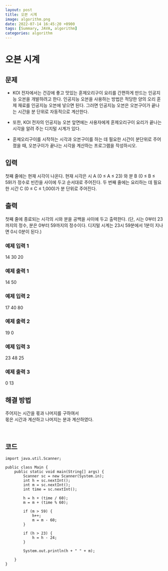 ```yaml
---
layout: post
title: 오븐 시계
image: algorithm.png
date: 2022-07-14 16:45:20 +0900
tags: [Summary, JAVA, algorithm]
categories: algorithm
---
```


# 오븐 시계
## 문제
- KOI 전자에서는 건강에 좋고 맛있는 훈제오리구이 요리를 간편하게 만드는 인공지능 오븐을 개발하려고 한다. 인공지능 오븐을 사용하는 방법은 적당한 양의 오리 훈제 재료를 인공지능 오븐에 넣으면 된다. 그러면 인공지능 오븐은 오븐구이가 끝나는 시간을 분 단위로 자동적으로 계산한다. 

- 또한, KOI 전자의 인공지능 오븐 앞면에는 사용자에게 훈제오리구이 요리가 끝나는 시각을 알려 주는 디지털 시계가 있다. 

- 훈제오리구이를 시작하는 시각과 오븐구이를 하는 데 필요한 시간이 분단위로 주어졌을 때, 오븐구이가 끝나는 시각을 계산하는 프로그램을 작성하시오.

## 입력
첫째 줄에는 현재 시각이 나온다. 현재 시각은 시 A (0 ≤ A ≤ 23) 와 분 B (0 ≤ B ≤ 59)가 정수로 빈칸을 사이에 두고 순서대로 주어진다. 두 번째 줄에는 요리하는 데 필요한 시간 C (0 ≤ C ≤ 1,000)가 분 단위로 주어진다. 

## 출력
첫째 줄에 종료되는 시각의 시와 분을 공백을 사이에 두고 출력한다. (단, 시는 0부터 23까지의 정수, 분은 0부터 59까지의 정수이다. 디지털 시계는 23시 59분에서 1분이 지나면 0시 0분이 된다.)

### 예제 입력 1 
14 30
20
### 예제 출력 1 
14 50
### 예제 입력 2 
17 40
80
### 예제 출력 2 
19 0
### 예제 입력 3 
23 48
25
### 예제 출력 3 
0 13

## 해결 방법
주어지는 시간을 몫과 나머지를 구하여서
<br>
몫은 시간과 계산하고 나머지는 분과 계산하였다.

<br>

## 코드
```
import java.util.Scanner;

public class Main {
    public static void main(String[] args) {
        Scanner sc = new Scanner(System.in);
        int h = sc.nextInt();
        int m = sc.nextInt();
        int time = sc.nextInt();

        h = h + (time / 60);
        m = m + (time % 60);

        if (m > 59) {
            h++;
            m = m - 60;
        }

        if (h > 23) {
            h = h - 24;
        }

        System.out.println(h + " " + m);

    }
}

```